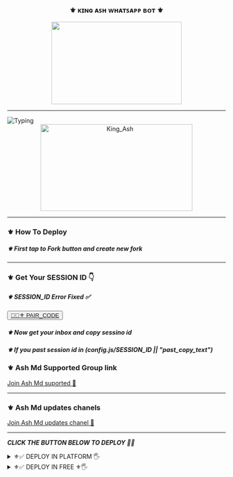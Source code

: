 <div align="center">
	<h3>⚜️ ᴋɪɴɢ ᴀꜱʜ ᴡʜᴀᴛꜱᴀᴘᴘ ʙᴏᴛ ⚜️</h3>
<img src="https://i.ibb.co/MVC6R4P/IMG-20241103-WA0256.jpg" width="300" height="190">
</div>
<hr>
<img src="https://readme-typing-svg.herokuapp.com?size=33&width=1000&lines=Welcome+To+Ash+MD...;Created+by+King+Loku+Ash...;World+Best+Whatsapp+User+Bot...;Simple+Java+Script+Bot...;Simple+And+Fast+Deploy...;Thank+You+For+Using+Ash+Md..."
            alt="Typing">

<div align="center">
	<img src="https://moe-counter.glitch.me/get/@Ash_v1-Md?theme=gelbooru" width="350" height="200" alt="King_Ash">
</div>

<hr>

		
       
<h3>⚜️ How To Deploy </h3>

<h5>⚜️ First tap to Fork button and create new fork</h5>



<hr>
	
<h3>⚜️ Get Your SESSION ID 👇</h3> 
<h5>⚜️ SESSION_ID Error Fixed ✅</h5>
	
<button><tr><a href="https://ash-md-pair.onrender.com/pair/">👨‍💻⚜️ PAIR_CODE</a></tr></button>

<h5>⚜️ Now get your inbox and copy sessino id</h5>
<h5>⚜️ If you past session id in (config.js/SESSION_ID || "past_copy_text")</h5>

<h3>⚜️ Ash Md Supported Group link </h3>
<a href="https://chat.whatsapp.com/Ksu5Sr4TAqnHcEU8afFB6o">Join Ash Md suported 👧</a>
<hr>
<h3>⚜️ Ash Md updates chanels </h3>
<a href="https://whatsapp.com/channel/0029VapKsJeKmCPQ53eTsF1E">Join Ash Md updates chanel 👧</a>
<hr>

***CLICK THE BUTTON BELOW TO DEPLOY 🙈🌸***

 <details close>
<summary>⚜✅ DEPLOY IN PLATFORM 🖐️</summary>
1.  #### DEPLOY IN HEROKU 

[![Deploy](https://www.herokucdn.com/deploy/button.svg)](https://heroku.com/deploy?template=new)

--------
2.  #### DEPLOY IN REPLIT

   <a href='https://repl.it/github/GlobalTechInfo/SUHAIL-XMD' target="_blank"><img alt='DEPLOY' src='https://img.shields.io/badge/-REPLIT-orange?style=for-the-badge&logo=replit&logoColor=white'/></a>

--------
3.  #### DEPLOY IN KOYEB

<a href='https://app.koyeb.com/auth/signin' target="_blank"><img alt='DEPLOY' src='https://img.shields.io/badge/-KOYEB-blue?style=for-the-badge&logo=koyeb&logoColor=white'/></a>

--------
4.  #### DEPLOY IN GLITCH

<a href='https://glitch.com/signup' target="_blank"><img alt='DEPLOY' src='https://img.shields.io/badge/GLITCH-h?color=pink&style=for-the-badge&logo=glitch'/></a></p>

--------

5.  #### DEPLOY TO CODESPACE

<a href='https://github.com/codespaces/new' target="_blank"><img alt='DEPLOY' src='https://img.shields.io/badge/CODESPACE-h?color=navy&style=for-the-badge&logo=visualstudiocode'/></a></p>

--------

6. #### DEPLOY TO RENDER

<a href='https://dashboard.render.com' target="_blank"><img alt='DEPLOY' src='https://img.shields.io/badge/RENDER-h?color=maroon&style=for-the-badge&logo=render'/></a></p>

--------
7. #### DEPLOY TO RAILWAY

<a href='https://railway.app/new' target="_blank"><img alt='DEPLOY' src='https://img.shields.io/badge/RAILWAY-h?color=black&style=for-the-badge&logo=railway'/></a></p>

--------
</details>
<details close>
<summary>⚜✅ DEPLOY IN FREE ⚜🖐️</summary>
<h5>⚜️ Deploy Free Koyeb👇</h5>
<a href="http://koyeb.com" >
<h5>⚜️ bot deployind the free using this workflows code 👇</h5>

	
	name: Node.js CI

    on:
    push:
    branches:
      - main
    pull_request:
    branches:
      - main

    jobs:
    build:

    runs-on: ubuntu-latest

    strategy:
      matrix:
        node-version: [20.x]

    steps:
    - name: Checkout repository
      uses: actions/checkout@v3

    - name: Set up Node.js
      uses: actions/setup-node@v3
      with:
        node-version: ${{ matrix.node-version }}

    - name: Install dependencies
      run: npm install

    - name: Start application
      run: npm start

